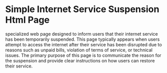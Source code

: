 # Simple Internet Service Suspension Html Page
 specialized web page designed to inform users that their internet service has been temporarily suspended. This page typically appears when users attempt to access the internet after their service has been disrupted due to reasons such as unpaid bills, violation of terms of service, or technical issues. The primary purpose of this page is to communicate the reason for the suspension and provide clear instructions on how users can restore their service.
